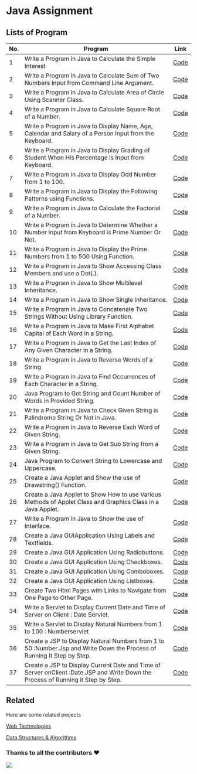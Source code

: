 # Java Assignment
 

## Lists of Program

| No.| Program | Link |
| --- | --- | --- |
| 1 | Write a Program in Java to Calculate the Simple Interest | [Code](https://github.com/Makhanlal-Chaturvedi-University/Java/tree/main/Project%201)  |
| 2 | Write a Program in Java to Calculate  Sum  of  Two  Numbers  Input  from Command Line Argument. | [Code](https://github.com/Makhanlal-Chaturvedi-University/Java/tree/main/Project%201)  |
| 3 |	Write a Program in Java to Calculate Area of Circle Using Scanner Class. | [Code](https://github.com/Makhanlal-Chaturvedi-University/Java/tree/main/Project%201)  |
| 4 |	Write a Program in Java to Calculate Square Root of a Number. | [Code](https://github.com/Makhanlal-Chaturvedi-University/Java/tree/main/Project%201)   |
| 5 |	Write a Program in Java to Display Name, Age, Calendar and Salary of a Person Input from the Keyboard. | [Code](https://github.com/Makhanlal-Chaturvedi-University/Java/tree/main/Project%201) |
| 6 | Write a Program in Java to Display Grading of Student When His Percentage is Input from Keyboard. | [Code](https://github.com/Makhanlal-Chaturvedi-University/Java/tree/main/Project%201)  |
| 7 | Write a Program in Java to Display Odd Number from 1 to 100. | [Code](https://github.com/Makhanlal-Chaturvedi-University/Java/tree/main/Project%201)  |
| 8 | Write a Program in Java to Display the Following Patterns using Functions. | [Code](https://github.com/Makhanlal-Chaturvedi-University/Java/tree/main/Project%201)  |
| 9 | Write a Program in Java to Calculate the Factorial of a Number. | [Code](https://github.com/Makhanlal-Chaturvedi-University/Java/tree/main/Project%201) |
| 10 |	Write a Program in Java to Determine Whether a Number Input from Keyboard is Prime Number Or Not. | [Code](https://github.com/Makhanlal-Chaturvedi-University/Java/tree/main/Project%201) |
| 11 |	Write a Program in Java to Display the Prime Numbers from 1 to 500 Using Function. | [Code](https://github.com/Makhanlal-Chaturvedi-University/Java/tree/main/Project%201) |
| 12 |	Write a Program in Java to Show Accessing Class Members and use a Dot(.). | [Code](https://github.com/Makhanlal-Chaturvedi-University/Java/tree/main/Project%201) |
| 13 |	Write a Program in Java to Show Multilevel Inheritance. | [Code](https://github.com/Makhanlal-Chaturvedi-University/Java/tree/main/Project%201) |
| 14 |	Write a Program in Java to Show Single Inheritance. | [Code](https://github.com/Makhanlal-Chaturvedi-University/Java/tree/main/Project%201) |
| 15 |	Write a Program in Java to Concatenate Two Strings Without Using Library Function. | [Code](https://github.com/Makhanlal-Chaturvedi-University/Java/tree/main/Project%201) |
| 16 |	Write a Program in Java to Make First Alphabet Capital of Each Word in a String. | [Code](https://github.com/Makhanlal-Chaturvedi-University/Java/tree/main/Project%201) |
| 17 | Write a Program in Java to Get the Last Index of Any Given Character in a String.  | [Code](https://github.com/Makhanlal-Chaturvedi-University/Java/tree/main/Project%201)  |
| 18 |	Write a Program in Java to Reverse Words of a String. | [Code](https://github.com/Makhanlal-Chaturvedi-University/Java/tree/main/Project%201) |
| 19 |	Write a Program in Java to Find Occurrences of Each Character in a String. | [Code](https://github.com/Makhanlal-Chaturvedi-University/Java/tree/main/Project%201) |
| 20 |	Java Program to Get String and Count Number of Words in Provided String. | [Code](https://github.com/Makhanlal-Chaturvedi-University/Java/tree/main/Project%201) |
| 21 |	Write a Program in Java to Check Given String is Palindrome String Or Not in Java. | [Code](https://github.com/Makhanlal-Chaturvedi-University/Java/tree/main/Project%201) |
| 22 |	Write a Program in Java to Reverse Each Word of Given String. | [Code](https://github.com/Makhanlal-Chaturvedi-University/Java/tree/main/Project%201) |
| 23 |	Write a Program in Java to Get Sub String from a Given String. | [Code](https://github.com/Makhanlal-Chaturvedi-University/Java/tree/main/Project%201) |
| 24 | Java Program to Convert String to Lowercase and Uppercase. | [Code](https://github.com/Makhanlal-Chaturvedi-University/Java/tree/main/Project%201) |
| 25 | Create a Java Applet and Show the use of Drawstring() Function. | [Code](https://github.com/Makhanlal-Chaturvedi-University/Java/tree/main/Project%201) |
| 26 | Create a Java Applet to Show How to use Various Methods of Applet Class and Graphics Class in a Java Applet. | [Code](https://github.com/Makhanlal-Chaturvedi-University/Java/tree/main/Project%201) |
| 27 | Write a Program in Java to Show the use of Interface. | [Code](https://github.com/Makhanlal-Chaturvedi-University/Java/tree/main/Project%201) |
| 28 | Create a Java GUIApplication Using Labels and Textfields. | [Code](https://github.com/Makhanlal-Chaturvedi-University/Java/tree/main/Project%201) |
| 29 | Create a Java GUI Application Using Radiobuttons. | [Code](https://github.com/Makhanlal-Chaturvedi-University/Java/tree/main/Project%201) |
| 30 | Create a Java GUI Application Using Checkboxes. | [Code](https://github.com/Makhanlal-Chaturvedi-University/Java/tree/main/Project%201) |
| 31 | Create a Java GUI Application Using Comboboxes. | [Code](https://github.com/Makhanlal-Chaturvedi-University/Java/tree/main/Project%201) |
| 32 | Create a Java GUI Application Using Listboxes. | [Code](https://github.com/Makhanlal-Chaturvedi-University/Java/tree/main/Project%201) |
| 33 | Create Two Html Pages with Links to Navigate from One Page to Other Page. | [Code](https://github.com/Makhanlal-Chaturvedi-University/Java/tree/main/Project%201) |
| 34 | Write a Servlet to Display Current Date and Time of Server on Client : Date Servlet. | [Code](https://github.com/Makhanlal-Chaturvedi-University/Java/tree/main/Project%201) |
| 35 | Write a Servlet to Display Natural Numbers from 1 to 100 : Numberservlet | [Code](https://github.com/Makhanlal-Chaturvedi-University/Java/tree/main/Project%201) |
| 36 | Create a JSP to Display Natural Numbers from 1 to 50 :Number.Jsp and Write Down the Process of Running It Step by Step. | [Code](https://github.com/Makhanlal-Chaturvedi-University/Java/tree/main/Project%201) |
| 37 | Create a JSP to Display Current Date and Time of Server onClient :Date.JSP and Write Down the Process of Running it Step by Step. | [Code](https://github.com/Makhanlal-Chaturvedi-University/Java/tree/main/Project%201) |


## Related

Here are some related projects

[Web Technologies](https://github.com/Makhanlal-Chaturvedi-University/Web-Technologies)

[Data Structures & Algorithms](https://github.com/Makhanlal-Chaturvedi-University/Data-Structures-Algorithms)


### Thanks to all the contributors ❤️
<a href = "https://github.com/Makhanlal-Chaturvedi-University/Python/graphs/contributors">
  <img src = "https://contrib.rocks/image?repo=Makhanlal-Chaturvedi-University/Java"/>
</a>
